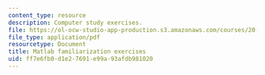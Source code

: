 ```yaml
---
content_type: resource
description: Computer study exercises.
file: https://ol-ocw-studio-app-production.s3.amazonaws.com/courses/20-420j-biomolecular-kinetics-and-cellular-dynamics-be-420j-fall-2004/ff7e6fb0d1e27691e99a93afdb981020_matlab_exer.pdf
file_type: application/pdf
resourcetype: Document
title: Matlab familiarization exercises
uid: ff7e6fb0-d1e2-7691-e99a-93afdb981020
---
```

